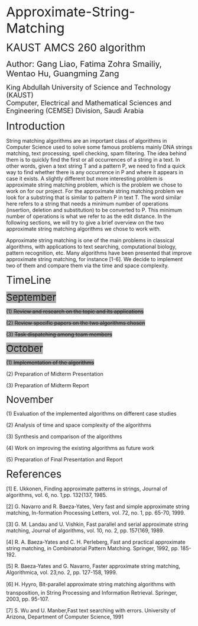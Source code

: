 <html>
<head>
	<title></title>
</head>
<body>
<p><span style="font-size:36px;">Approximate-String-Matching</span></p>

<p><span style="font-size:28px;">KAUST AMCS 260 algorithm</span></p>

<p><span style="font-size:22px;">Author: Gang Liao, Fatima Zohra Smailiy, Wentao Hu, Guangming Zang</span></p>

<p><span style="font-size:18px;">King Abdullah University of Science and Technology (KAUST)<br />
Computer, Electrical and Mathematical Sciences and Engineering (CEMSE) Division, Saudi Arabia</span></p>

<p><span style="font-size:28px;">Introduction</span></p>

<p>String matching algorithms are an important class of algorithms in Computer Science used to solve some famous problems mainly DNA strings matching, text processing, spell checking, spam filtering. The idea behind them is to quickly find the first or all occurrences of a string in a text. In other words, given a text string T and a pattern P, we need to find a quick way to find whether there is any occurrence in P and where it appears in case it exists. A slightly different but more interesting problem is approximate string matching problem, which is the problem we chose to work on for our project. For the approximate string matching problem we look for a substring that is similar to pattern P in text T. The word similar here refers to a string that needs a minimum number of operations (insertion, deletion and substitution) to be converted to P. This minimum number of operations is what we refer to as the edit distance. In the following sections, we will try to give a brief overview on the two approximate string matching algorithms we chose to work with.</p>

<p>Approximate string matching is one of the main problems in classical algorithms, with applications to text searching, computational biology, pattern recognition, etc. Many algorithms have been presented that improve approximate string matching, for instance [1-6]. We decide to implement two of them and compare them via the time and space complexity.</p>

<p><span style="font-size:28px;">TimeLine</span></p>

<p><s><span style="font-size:26px;"><span style="background-color:#A9A9A9;">September</span></span></s></p>

<p><span style="background-color:#A9A9A9;">(1) </span><s><span style="background-color:#A9A9A9;">Review and research on the topic and its applications</span></s></p>

<p><span style="background-color:#A9A9A9;">(2) </span><s><span style="background-color:#A9A9A9;">Review specific papers on the two algorithms chosen</span></s></p>

<p><span style="background-color:#A9A9A9;">(3) </span><s><span style="background-color:#A9A9A9;">Task dispatching among team members</span></s></p>

<p><s><span style="font-size:26px;"><span style="background-color:#A9A9A9;">October</span></span></s></p>

<p><span style="background-color:#A9A9A9;">(1) </span><s><span style="background-color:#A9A9A9;">Implementation of the algorithms</span></s></p>

<p>(2) Preparation of Midterm Presentation</p>

<p>(3) Preparation of Midterm Report</p>

<p><span style="font-size:26px;">November</span></p>

<p>(1) Evaluation of the implemented algorithms on different case studies</p>

<p>(2) Analysis of time and space complexity of the algorithms</p>

<p>(3) Synthesis and comparison of the algorithms</p>

<p>(4) Work on improving the existing algorithms as future work</p>

<p>(5) Preparation of Final Presentation and Report</p>

<p><span style="font-size:28px;">References</span></p>

<p>[1] E. Ukkonen, Finding approximate patterns in strings, Journal of algorithms, vol. 6, no. 1,pp. 132{137, 1985.</p>

<p>[2] G. Navarro and R. Baeza-Yates, Very fast and simple approximate string matching, In-formation Processing Letters, vol. 72, no. 1, pp. 65-70, 1999.</p>

<p>[3] G. M. Landau and U. Vishkin, Fast parallel and serial approximate string matching, Journal of algorithms, vol. 10, no. 2, pp. 157{169, 1989.</p>

<p>[4] R. A. Baeza-Yates and C. H. Perleberg, Fast and practical approximate string matching, in Combinatorial Pattern Matching. Springer, 1992, pp. 185-192.</p>

<p>[5] R. Baeza-Yates and G. Navarro, Faster approximate string matching, Algorithmica, vol. 23,no. 2, pp. 127-158, 1999.</p>

<p>[6] H. Hyyro, Bit-parallel approximate string matching algorithms with transposition, in String Processing and Information Retrieval. Springer, 2003, pp. 95-107.</p>

<p>[7] S. Wu and U. Manber,Fast text searching with errors. University of Arizona, Department of Computer Science, 1991</p>
</body>
</html>
